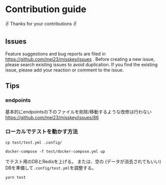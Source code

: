 # Contribution guide
:v: Thanks for your contributions :v:

## Issues
Feature suggestions and bug reports are filed in https://github.com/mei23/misskey/issues .
Before creating a new issue, please search existing issues to avoid duplication.
If you find the existing issue, please add your reaction or comment to the issue.

## Tips

### endpoints

基本的にendpointsの下のファイルを削除/移動するような改修は行わない  
https://github.com/mei23/misskey/issues/86

### ローカルでテストを動かす方法
```
cp test/test.yml .config/
```

```
docker-compose -f test/docker-compose.yml up
```
でテスト用のDBとRedisを上げる。
または、空の (データが消去されてもいい) DBを準備して`.config/test.yml`を調整する。

```
yarn test
```
